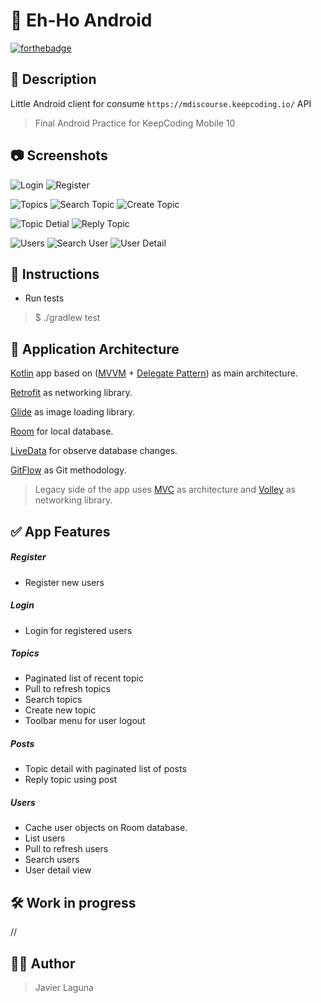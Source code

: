 # 📱 Eh-Ho Android

[![forthebadge](https://forthebadge.com/images/badges/built-for-android.svg)](https://forthebadge.com)

## 📝 Description

Little Android client for consume `https://mdiscourse.keepcoding.io/` API

> Final Android Practice for KeepCoding Mobile 10

## 📷 Screenshots

![Login](/screenCaptures/login.png)
![Register](/screenCaptures/register.png)

![Topics](/screenCaptures/topics.png)
![Search Topic](/screenCaptures/search_topic.png)
![Create Topic](/screenCaptures/create_topic.png)

![Topic Detial](/screenCaptures/topic_detail.png)
![Reply Topic](/screenCaptures/reply_topic.png)

![Users](/screenCaptures/users.png)
![Search User](/screenCaptures/search_user.png)
![User Detail](/screenCaptures/user_detail.png)

## 🚩 Instructions

- Run tests

> \$ ./gradlew test

## 🚧 Application Architecture

[Kotlin](https://kotlinlang.org/) app based on ([MVVM](https://en.wikipedia.org/wiki/Model%E2%80%93view%E2%80%93viewmodel) + [Delegate Pattern](https://en.wikipedia.org/wiki/Delegation_pattern)) as main architecture.

[Retrofit](https://square.github.io/retrofit/) as networking library.

[Glide](https://bumptech.github.io/glide/) as image loading library.

[Room](https://developer.android.com/topic/libraries/architecture/room) for local database.

[LiveData](https://developer.android.com/topic/libraries/architecture/livedata) for observe database changes.

[GitFlow](https://datasift.github.io/gitflow/IntroducingGitFlow.html) as Git methodology.

> Legacy side of the app uses [MVC](https://en.wikipedia.org/wiki/Model%E2%80%93view%E2%80%93controller) as architecture and [Volley](https://github.com/google/volley) as networking library.

## ✅ App Features

##### Register

- Register new users

##### Login

- Login for registered users

##### Topics

- Paginated list of recent topic
- Pull to refresh topics
- Search topics
- Create new topic
- Toolbar menu for user logout

##### Posts

- Topic detail with paginated list of posts
- Reply topic using post

##### Users

- Cache user objects on Room database.
- List users
- Pull to refresh users
- Search users
- User detail view

## 🛠 Work in progress

//

## 👨‍💻 Author

> Javier Laguna
